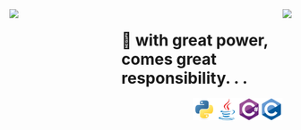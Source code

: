<div style="display: flex;">
    <div style="flex: 1;">
        <img align="left" width="200" src="https://media4.giphy.com/media/HuMeI6fh2sKfdHlzKF/giphy.gif?cid=ecf05e47qm8bw4cso11hijweidulqzbyoztgybhtzs34xmou&ep=v1_stickers_search&rid=giphy.gif&ct=s"/>
    </div>

<div>
    <h1>👾 with great power, comes great responsibility. . .</h1>
    <p>
        <a href="https://www.cprogramming.com/" target="_blank" rel="noreferrer"> 
        <img align="right" src="https://raw.githubusercontent.com/devicons/devicon/master/icons/c/c-original.svg" alt="c" width="40" height="40"/> 
        </a>
        <a href="https://www.w3schools.com/cs/" target="_blank" rel="noreferrer"> 
        <img align="right" src="https://raw.githubusercontent.com/devicons/devicon/master/icons/csharp/csharp-original.svg" alt="csharp" width="40" height="40"/> 
        </a> 
        <a href="https://www.java.com" target="_blank" rel="noreferrer"> 
        <img align="right" src="https://raw.githubusercontent.com/devicons/devicon/master/icons/java/java-original.svg" alt="java" width="40" height="40"/> 
        </a> 
        <a href="https://www.python.org" target="_blank" rel="noreferrer"> 
        <img align="right" src="https://raw.githubusercontent.com/devicons/devicon/master/icons/python/python-original.svg" alt="python" width="40" height="40"/> 
        </a>
        </p>
        <br>
</div>

<div>    
    <a href="https://github.com/Hisllaylla"><img align="right" height="160em" src="https://github-profile-summary-cards.vercel.app/api/cards/profile-details?username=Hisllaylla&theme=jolly&include_border=true"/>
    </a>
<div>
